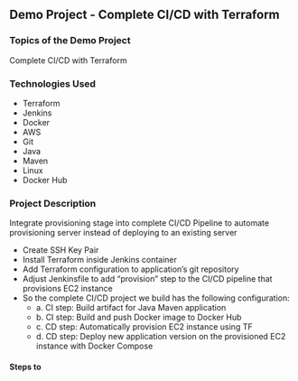 ## Demo Project - Complete CI/CD with Terraform

### Topics of the Demo Project
Complete CI/CD with Terraform

### Technologies Used
- Terraform
- Jenkins
- Docker
- AWS
- Git
- Java
- Maven
- Linux
- Docker Hub

### Project Description
Integrate provisioning stage into complete CI/CD Pipeline to automate provisioning server instead of deploying to an existing server
- Create SSH Key Pair
- Install Terraform inside Jenkins container
- Add Terraform configuration to application’s git repository
- Adjust Jenkinsfile to add “provision” step to the CI/CD pipeline that provisions EC2 instance
- So the complete CI/CD project we build has the following configuration:
  - a. CI step: Build artifact for Java Maven application
  - b. CI step: Build and push Docker image to Docker Hub
  - c. CD step: Automatically provision EC2 instance using TF
  - d. CD step: Deploy new application version on the provisioned EC2 instance with Docker Compose

#### Steps to 